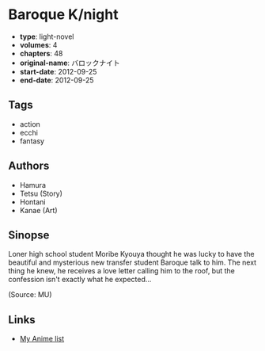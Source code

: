 # Baroque K/night

-   **type**: light-novel
-   **volumes**: 4
-   **chapters**: 48
-   **original-name**: バロックナイト
-   **start-date**: 2012-09-25
-   **end-date**: 2012-09-25

## Tags

-   action
-   ecchi
-   fantasy

## Authors

-   Hamura
-   Tetsu (Story)
-   Hontani
-   Kanae (Art)

## Sinopse

Loner high school student Moribe Kyouya thought he was lucky to have the beautiful and mysterious new transfer student Baroque talk to him. The next thing he knew, he receives a love letter calling him to the roof, but the confession isn't exactly what he expected...

(Source: MU)

## Links

-   [My Anime list](https://myanimelist.net/manga/56469/Baroque_K_night)
